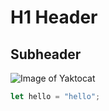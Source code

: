 # H1 Header
## Subheader
![Image of Yaktocat](https://octodex.github.com/images/yaktocat.png)
``` javascript
let hello = "hello";
```
